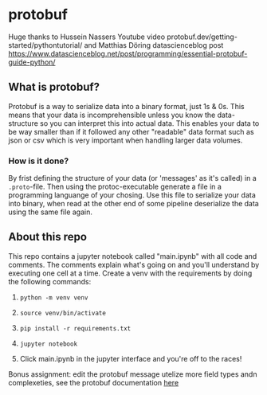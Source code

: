 # protobuf
Huge thanks to Hussein Nassers Youtube video protobuf.dev/getting-started/pythontutorial/ and Matthias Döring datascienceblog post https://www.datascienceblog.net/post/programming/essential-protobuf-guide-python/

## What is protobuf?
Protobuf is a way to serialize data into a binary format, just 1s & 0s. This means that your data is incomprehensible unless you know the data-structure so you can interpret this into actual data. This enables your data to be way smaller than if it followed any other "readable" data format such as json or csv which is very important when handling larger data volumes.

### How is it done? 
By frist defining the structure of your data (or 'messages' as it's called) in a `.proto`-file. Then using the protoc-executable generate a file in a programming languange of your chosing. Use this file to serialize your data into binary, when read at the other end of some pipeline deserialize the data using the same file again.

## About this repo
This repo contains a jupyter notebook called "main.ipynb" with all code and comments. The comments explain what's going on and you'll understand by executing one cell at a time. Create a venv with the requirements by doing the following commands:

1. ```python -m venv venv```

2. ```source venv/bin/activate```

3. ```pip install -r requirements.txt```

4. ```jupyter notebook```

5. Click main.ipynb in the jupyter interface and you're off to the races!

Bonus assignment: edit the protobuf message utelize more field types andn complexeties, see the protobuf documentation [here](https://protobuf.dev/programming-guides/proto3/)